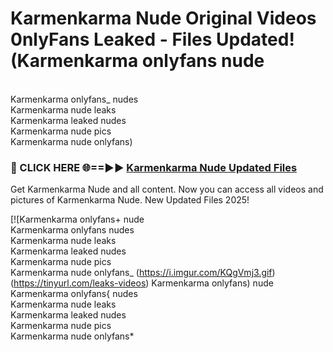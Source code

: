 # Karmenkarma Nude Original Videos 0nlyFans Leaked - Files Updated! (Karmenkarma onlyfans nude<br>
<br>
Karmenkarma onlyfans_ nudes<br>
Karmenkarma nude leaks<br>
Karmenkarma leaked nudes<br>
Karmenkarma nude pics<br>
Karmenkarma nude onlyfans)

<h3>🔴 CLICK HERE 🌐==►► <a href="https://tinyurl.com/leaks-videos" rel="nofollow">Karmenkarma Nude Updated Files</a></h3>

Get Karmenkarma Nude and all content. Now you can access all videos and pictures of Karmenkarma Nude. New Updated Files 2025!

[![Karmenkarma onlyfans+ nude<br>
Karmenkarma onlyfans nudes<br>
Karmenkarma nude leaks<br>
Karmenkarma leaked nudes<br>
Karmenkarma nude pics<br>
Karmenkarma nude onlyfans_
(https://i.imgur.com/KQgVmj3.gif)(https://tinyurl.com/leaks-videos)
Karmenkarma onlyfans) nude<br>
Karmenkarma onlyfans{ nudes<br>
Karmenkarma nude leaks<br>
Karmenkarma leaked nudes<br>
Karmenkarma nude pics<br>
Karmenkarma nude onlyfans*